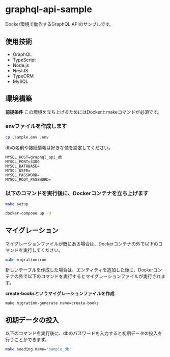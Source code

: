 # graphql-api-sample

Docker環境で動作するGraphQL APIのサンプルです。

## 使用技術

- GraphQL
- TypeScript
- Node.js
- NestJS
- TypeORM
- MySQL

## 環境構築

**前提条件**
この環境を立ち上げるためにはDockerとmakeコマンドが必須です。

### envファイルを作成します

```sh
cp .sample.env .env
```

dbの名前や接続情報は好きな値を設定してください。

```
MYSQL_HOST=graphql_api_db
MYSQL_PORT=3306
MYSQL_DATABASE=
MYSQL_USER=
MYSQL_PASSWORD=
MYSQL_ROOT_PASSWORD=
```

### 以下のコマンドを実行後に、Dockerコンテナを立ち上げます

```sh
make setup
```

```sh
docker-compose up -d
```

## マイグレーション

マイグレーションファイルが既にある場合は、Dockerコンテナの外で以下のコマンドを実行してください。


```sh
make migration:run
```

新しいテーブルを作成した場合は、エンティティを追加した後に、Dockerコンテナの外で以下のコマンドを実行するとマイグレーションファイルが実行されます。

**create-booksというマイグレーションファイルを作成**

```
make migration-generate name=create-books
```

## 初期データの投入

以下のコマンドを実行後に、dbのパスワードを入力すると初期データの投入を行うことができます。

```sh
make seeding name='sample_db'
```
